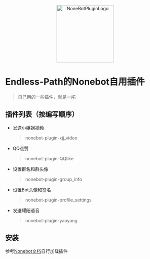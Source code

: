 <p align="center">
  <a href="https://v2.nonebot.dev/store"><img src="https://user-images.githubusercontent.com/44545625/209862575-acdc9feb-3c76-471d-ad89-cc78927e5875.png" width="180" height="180" alt="NoneBotPluginLogo"></a>
</p>

# Endless-Path的Nonebot自用插件

>自己用的一些插件，就是~~一坨~~

## 插件列表（按编写顺序）
- 发送小姐姐视频
    >nonebot-plugin-xjj_video
- QQ点赞
    >nonebot-plugin-QQlike
- 设置群名和群头像
    >nonebot-plugin-group_info
- 设置Bot头像和签名
    >nonebot-plugin-profile_settings
- 发送耀阳语音
    >nonebot-plugin-yaoyang

## 安装

参考[Nonebot文档](https://github.com/nonebot/nonebot2)自行加载插件